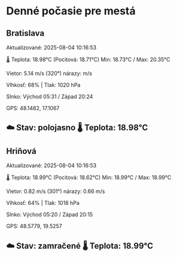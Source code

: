 ﻿# Denné počasie pre mestá

## Bratislava
Aktualizované: 2025-08-04 10:16:53

🌡️ Teplota: 18.98°C 
(Pocitová: 18.71°C)
Min: 18.73°C / Max: 20.35°C

Vietor: 5.14 m/s    (320°) 
nárazy:  m/s

Vlhkosť: 68% | Tlak: 1020 hPa

Slnko: Východ 05:31 / Západ 20:24

GPS: 48.1482, 17.1067

☁️ Stav: polojasno        🌡️ Teplota: 18.98°C
---

## Hriňová
Aktualizované: 2025-08-04 10:16:53

🌡️ Teplota: 18.99°C 
(Pocitová: 18.62°C)
Min: 18.99°C / Max: 18.99°C

Vietor: 0.82 m/s (301°)
nárazy: 0.66 m/s

Vlhkosť: 64% | Tlak: 1018 hPa

Slnko: Východ 05:20 / Západ 20:15

GPS: 48.5779, 19.5257

☁️ Stav: zamračené        🌡️ Teplota: 18.99°C
---
